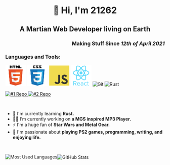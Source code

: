 <h1 align="center">🚀 Hi, I'm 21262</h1>
<h2 align="center">A Martian Web Developer living on Earth</h2>
<h3 align="right">Making Stuff Since <i>12th of April 2021</i></h3>

    
<h3 align="left">Languages and Tools:</h3>
<p align="left">
        <img src="https://raw.githubusercontent.com/devicons/devicon/master/icons/html5/html5-original-wordmark.svg" alt="HTML5" title="HTML5" width="65" height="65"  />
        <img src="https://raw.githubusercontent.com/devicons/devicon/master/icons/css3/css3-original-wordmark.svg" alt="CSS3"  title="CSS3" width="65" height="65"  />
        <img src="https://raw.githubusercontent.com/devicons/devicon/master/icons/javascript/javascript-original.svg" alt="JavaScript" title="Javascript"  width="65" height="65"  />
        <img src="https://raw.githubusercontent.com/devicons/devicon/master/icons/react/react-original-wordmark.svg" alt="React" title="React"  width="65" height="65"  />
        <img src="https://www.vectorlogo.zone/logos/git-scm/git-scm-icon.svg" alt="Git" title="Git" width="65" height="65" />
        <img src="https://upload.wikimedia.org/wikipedia/commons/d/d5/Rust_programming_language_black_logo.svg" alt="Rust" title="Rust"  width="65" height="65"  />
</p>
    
<a href="https://github.com/Dev21262/WProtein">
    <img src="https://github-readme-stats.vercel.app/api/pin/?username=Dev21262&repo=WProtein&theme=dark&bg_color=122B07&border_color=transparent&text_color=CDDBC4&border_radius=10" alt="#1 Repo">
</a>
<a href="https://github.com/Dev21262/tenzies_js">
    <img src="https://github-readme-stats.vercel.app/api/pin/?username=Dev21262&repo=tenzies_js&theme=dark&bg_color=122B07&border_color=transparent&text_color=CDDBC4&border_radius=10" alt="#2 Repo">
</a>

&nbsp;  

- 📖 I'm currently learning **Rust.**
- 👩‍💻 I’m currently working on **a MGS inspired MP3 Player.**
- ⚡ I'm a huge fan of **Star Wars and Metal Gear.**
- 🏓 I'm passionate about **playing PS2 games, programming, writing, and enjoying life.**

&nbsp;
<p>
     <img align="left" src="https://github-readme-stats.vercel.app/api/top-langs?username=dev21262&show_icons=true&locale=en&layout=compact&bg_color=122B07&title_color=FFFFFF&text_color=CDDBC4&icon_color=76c7c0&border_color=transparent&card_width=400&border_radius=10" alt="Most Used Languages" />
</p>

<p>
   <img align="center" src="https://github-readme-stats.vercel.app/api?username=dev21262&show_icons=true&locale=en&bg_color=122B07&title_color=FEFEFD&text_color=CDDBC4&icon_color=76c7c0&border_color=transparent&card_width=500&border_radius=10" alt="GitHub Stats" />
</p>
